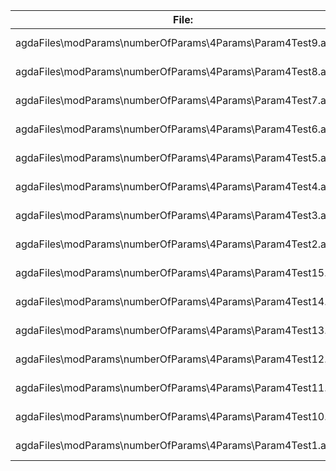 File:|Agda
---|---
agdaFiles\modParams\numberOfParams\4Params\Param4Test9.agda|158 KB
agdaFiles\modParams\numberOfParams\4Params\Param4Test8.agda|160 KB
agdaFiles\modParams\numberOfParams\4Params\Param4Test7.agda|158 KB
agdaFiles\modParams\numberOfParams\4Params\Param4Test6.agda|155 KB
agdaFiles\modParams\numberOfParams\4Params\Param4Test5.agda|156 KB
agdaFiles\modParams\numberOfParams\4Params\Param4Test4.agda|156 KB
agdaFiles\modParams\numberOfParams\4Params\Param4Test3.agda|157 KB
agdaFiles\modParams\numberOfParams\4Params\Param4Test2.agda|156 KB
agdaFiles\modParams\numberOfParams\4Params\Param4Test15.agda|157 KB
agdaFiles\modParams\numberOfParams\4Params\Param4Test14.agda|161 KB
agdaFiles\modParams\numberOfParams\4Params\Param4Test13.agda|161 KB
agdaFiles\modParams\numberOfParams\4Params\Param4Test12.agda|160 KB
agdaFiles\modParams\numberOfParams\4Params\Param4Test11.agda|154 KB
agdaFiles\modParams\numberOfParams\4Params\Param4Test10.agda|161 KB
agdaFiles\modParams\numberOfParams\4Params\Param4Test1.agda|160 KB
